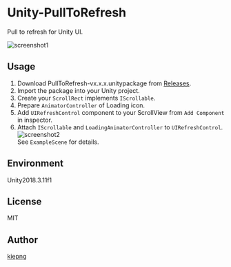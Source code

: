 # Unity-PullToRefresh
Pull to refresh for Unity UI.

![screenshot1](https://github.com/kiepng/Unity-PullToRefresh/blob/master/Documents/screenshot01.gif)

## Usage
1. Download PullToRefresh-vx.x.x.unitypackage from [Releases](https://github.com/kiepng/Unity-PullToRefresh/releases).
2. Import the package into your Unity project.
3. Create your `ScrollRect` implements `IScrollable`.
4. Prepare `AnimatorController` of Loading icon.
4. Add `UIRefreshControl` component to your ScrollView from `Add Component` in inspector.
5. Attach `IScrollable` and `LoadingAnimatorController` to `UIRefreshControl`.
![screenshot2](https://github.com/kiepng/Unity-PullToRefresh/blob/master/Documents/screenshot02.png)  
See `ExampleScene` for details.

## Environment
Unity2018.3.11f1

## License
MIT

## Author
[kiepng](https://github.com/kiepng)

